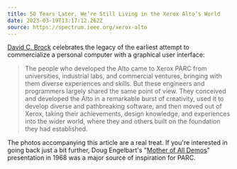 ```yaml
---
title: 50 Years Later, We’re Still Living in the Xerox Alto’s World
date: 2023-03-19T13:17:12.262Z
source: https://spectrum.ieee.org/xerox-alto
---
```

[David C. Brock](https://computerhistory.org/profile/david-c-brock/) celebrates the legacy of the earliest attempt to commercialize a personal computer with a graphical user interface:

> The people who developed the Alto came to Xerox PARC from universities, industrial labs, and commercial ventures, bringing with them diverse experiences and skills. But these engineers and programmers largely shared the same point of view. They conceived and developed the Alto in a remarkable burst of creativity, used it to develop diverse and pathbreaking software, and then moved out of Xerox, taking their achievements, design knowledge, and experiences into the wider world, where they and others built on the foundation they had established.

The photos accompanying this article are a real treat. If you're interested in going back just a bit further, Doug Engelbart's "[Mother of All Demos](https://www.youtube.com/watch?v=fhEh3tEL1V4)" presentation in 1968 was a major source of inspiration for PARC.